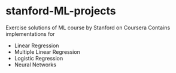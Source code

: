 # stanford-ML-projects
Exercise solutions of ML course by Stanford on Coursera
Contains implementations for
- Linear Regression
- Multiple Linear Regression
- Logistic Regression
- Neural Networks
